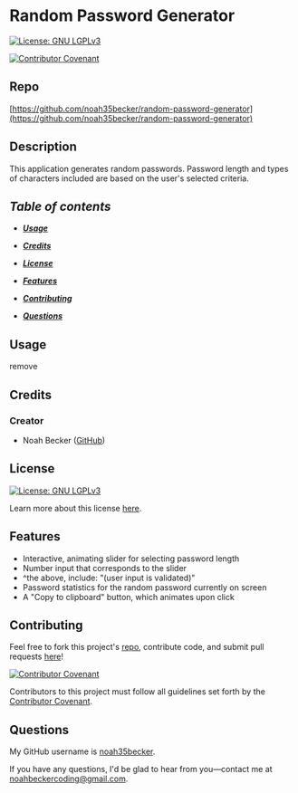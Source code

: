 # Random Password Generator
[![License: GNU LGPLv3](https://img.shields.io/badge/License-GNU%20LGPLv3-informational.svg)](https://choosealicense.com/licenses/lgpl-3.0)

[![Contributor Covenant](https://img.shields.io/badge/Contributor%20Covenant-2.1-4baaaa.svg)](https://www.contributor-covenant.org/version/2/1/code_of_conduct/)
    

## Repo
[https://github.com/noah35becker/random-password-generator](https://github.com/noah35becker/random-password-generator)


## Description
This application generates random passwords. Password length and types of characters included are based on the user's selected criteria.


<i><b>
## Table of contents

- [Usage](#usage)
- [Credits](#credits)
- [License](#license)
- [Features](#features)
- [Contributing](#contributing)

- [Questions](#questions)
</i></b>





## Usage
remove


## Credits

### Creator
- Noah Becker ([GitHub](https://github.com/noah35becker))







## License

[![License: GNU LGPLv3](https://img.shields.io/badge/License-GNU%20LGPLv3-informational.svg)](https://choosealicense.com/licenses/lgpl-3.0)

Learn more about this license [here](https://choosealicense.com/licenses/lgpl-3.0).



## Features
- Interactive, animating slider for selecting password length
- Number input that corresponds to the slider
- ^the above, include: "(user input is validated)"
- Password statistics for the random password currently on screen
- A "Copy to clipboard" button, which animates upon click


## Contributing
Feel free to fork this project's [repo](https://github.com/noah35becker/random-password-generator), contribute code, and submit pull requests [here](https://github.com/noah35becker/random-password-generator/pulls)!

[![Contributor Covenant](https://img.shields.io/badge/Contributor%20Covenant-2.1-4baaaa.svg)](https://www.contributor-covenant.org/version/2/1/code_of_conduct/)

Contributors to this project must follow all guidelines set forth by the [Contributor Covenant](https://www.contributor-covenant.org/version/2/1/code_of_conduct/).






## Questions
My GitHub username is [noah35becker](https://github.com/noah35becker).

If you have any questions, I'd be glad to hear from you—contact me at [noahbeckercoding@gmail.com](mailto:noahbeckercoding@gmail.com).

